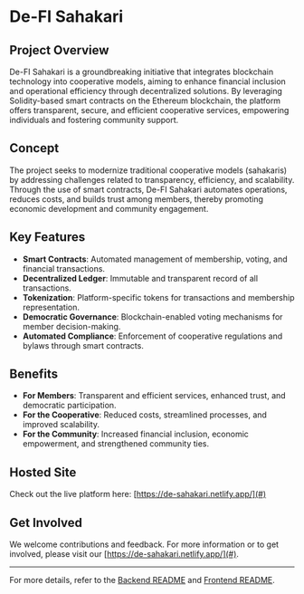 # De-FI Sahakari

## Project Overview
De-FI Sahakari is a groundbreaking initiative that integrates blockchain technology into cooperative models, aiming to enhance financial inclusion and operational efficiency through decentralized solutions. By leveraging Solidity-based smart contracts on the Ethereum blockchain, the platform offers transparent, secure, and efficient cooperative services, empowering individuals and fostering community support.

## Concept
The project seeks to modernize traditional cooperative models (sahakaris) by addressing challenges related to transparency, efficiency, and scalability. Through the use of smart contracts, De-FI Sahakari automates operations, reduces costs, and builds trust among members, thereby promoting economic development and community engagement.

## Key Features
- **Smart Contracts**: Automated management of membership, voting, and financial transactions.
- **Decentralized Ledger**: Immutable and transparent record of all transactions.
- **Tokenization**: Platform-specific tokens for transactions and membership representation.
- **Democratic Governance**: Blockchain-enabled voting mechanisms for member decision-making.
- **Automated Compliance**: Enforcement of cooperative regulations and bylaws through smart contracts.

## Benefits
- **For Members**: Transparent and efficient services, enhanced trust, and democratic participation.
- **For the Cooperative**: Reduced costs, streamlined processes, and improved scalability.
- **For the Community**: Increased financial inclusion, economic empowerment, and strengthened community ties.

## Hosted Site
Check out the live platform here: [https://de-sahakari.netlify.app/](#)

## Get Involved
We welcome contributions and feedback. For more information or to get involved, please visit our [https://de-sahakari.netlify.app/](#).

---

For more details, refer to the [Backend README](backend/sahakari/README.md) and [Frontend README](frontend/defi-ui/README.md).
